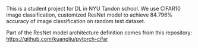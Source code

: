 This is a student project for DL in NYU Tandon school.
We use CIFAR10 image classification, customized ResNet model to achieve 84.796% accuracy of image classification on random test dataset.


Part of the ResNet model architecture definition comes from this repository:
https://github.com/kuangliu/pytorch-cifar
